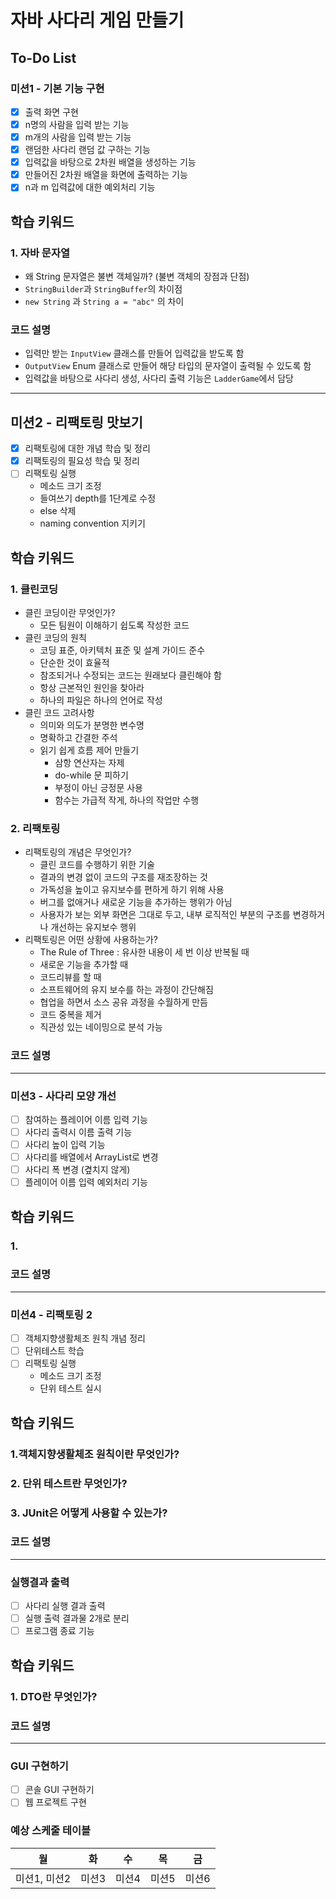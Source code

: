 # 자바 사다리 게임 만들기

## To-Do List
### 미션1 - 기본 기능 구현
- [x] 출력 화면 구현
- [x] n명의 사람을 입력 받는 기능
- [x] m개의 사람을 입력 받는 기능
- [x] 랜덤한 사다리 랜덤 값 구하는 기능
- [x] 입력값을 바탕으로 2차원 배열을 생성하는 기능
- [x] 만들어진 2차원 배열을 화면에 출력하는 기능
- [x] n과 m 입력값에 대한 예외처리 기능

## 학습 키워드
### 1. 자바 문자열
- 왜 String 문자열은 불변 객체일까? (불변 객체의 장점과 단점)
- `StringBuilder`과 `StringBuffer`의 차이점
- `new String` 과 `String a = "abc"` 의 차이


### 코드 설명
- 입력만 받는 `InputView` 클래스를 만들어 입력값을 받도록 함
- `OutputView` Enum 클래스로 만들어 해당 타입의 문자열이 출력될 수 있도록 함
- 입력값을 바탕으로 사다리 생성, 사다리 출력 기능은 `LadderGame`에서 담당

---
## 미션2 - 리팩토링 맛보기
- [x] 리팩토링에 대한 개념 학습 및 정리
- [x] 리팩토링의 필요성 학습 및 정리
- [ ] 리팩토링 실행
  - 메소드 크기 조정
  - 들여쓰기 depth를 1단계로 수정
  - else 삭제
  - naming convention 지키기

## 학습 키워드
### 1. 클린코딩
- 클린 코딩이란 무엇인가?
  - 모든 팀원이 이해하기 쉽도록 작성한 코드
- 클린 코딩의 원칙
  - 코딩 표준, 아키텍처 표준 및 설계 가이드 준수
  - 단순한 것이 효율적
  - 참조되거나 수정되는 코드는 원래보다 클린해야 함
  - 항상 근본적인 원인을 찾아라
  - 하나의 파일은 하나의 언어로 작성
- 클린 코드 고려사항
  - 의미와 의도가 분명한 변수명
  - 명확하고 간결한 주석
  - 읽기 쉽게 흐름 제어 만들기
    - 삼항 연산자는 자제
    - do-while 문 피하기
    - 부정이 아닌 긍정문 사용
    - 함수는 가급적 작게, 하나의 작업만 수행
### 2. 리팩토링
- 리팩토링의 개념은 무엇인가?
  - 클린 코드를 수행하기 위한 기술
  - 결과의 변경 없이 코드의 구조를 재조장하는 것
  - 가독성을 높이고 유지보수를 편하게 하기 위해 사용
  - 버그를 없애거나 새로운 기능을 추가하는 행위가 아님
  - 사용자가 보는 외부 화면은 그대로 두고, 내부 로직적인 부분의 구조를 변경하거나 개선하는 유지보수 행위
- 리팩토링은 어떤 상황에 사용하는가?
  - The Rule of Three : 유사한 내용이 세 번 이상 반복될 때
  - 새로운 기능을 추가할 때
  - 코드리뷰를 할 때
  - 소프트웨어의 유지 보수를 하는 과정이 간단해짐
  - 협업을 하면서 소스 공유 과정을 수월하게 만듬
  - 코드 중복을 제거
  - 직관성 있는 네이밍으로 분석 가능

### 코드 설명


---
### 미션3 - 사다리 모양 개선
- [ ] 참여하는 플레이어 이름 입력 기능
- [ ] 사다리 출력시 이름 출력 기능
- [ ] 사다리 높이 입력 기능
- [ ] 사다리를 배열에서 ArrayList로 변경
- [ ] 사다리 폭 변경 (곂치지 않게)
- [ ] 플레이어 이름 입력 예외처리 기능

## 학습 키워드
### 1. 

### 코드 설명

---
### 미션4 - 리팩토링 2
- [ ] 객체지향생활체조 원칙 개념 정리
- [ ] 단위테스트 학습
- [ ] 리팩토링 실행
    - 메소드 크기 조정
    - 단위 테스트 실시

## 학습 키워드
### 1.객체지향생활체조 원칙이란 무엇인가?

### 2. 단위 테스트란 무엇인가?

### 3. JUnit은 어떻게 사용할 수 있는가?


### 코드 설명

---
### 실행결과 출력
- [ ] 사다리 실행 결과 출력
- [ ] 실행 출력 결과물 2개로 분리
- [ ] 프로그램 종료 기능

## 학습 키워드
### 1. DTO란 무엇인가?


### 코드 설명

---
### GUI 구현하기
- [ ] 콘솔 GUI 구현하기
- [ ] 웹 프로젝트 구현

### 예상 스케줄 테이블
| 월 | 화 | 수 | 목 | 금 |
|---|---|---|---|---|
|미션1, 미션2|미션3|미션4|미션5|미션6|